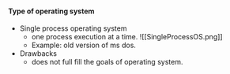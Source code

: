 #### Type of operating system
- Single process operating system
	- one process execution at a time.
![[SingleProcessOS.png]]
	- Example: old version of ms dos.
- Drawbacks
	- does not full fill the goals of operating system.
